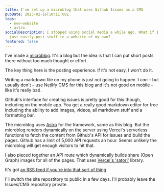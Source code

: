 ```yaml
---
title: I've set up a microblog that uses Github Issues as a CMS
pubDate: 2023-02-16T10:11:00Z
tags:
  - new-website
  - astro
socialDescription: I stopped using social media a while ago. What if I could
  just easily post stuff to a website of my own?
featured: false
---
```


I've made a [microblog](https://microblog.edjohnsonwilliams.co.uk). It's a blog but the idea is that I can put short posts there without too much thought or effort.

The key thing here is the posting experience. If it's not easy, I won't do it.

Writing a markdown file on my phone is just not going to happen. I _can_ – but usually don't – use Netlify CMS for this blog and it's not good on mobile – like it's really bad.

Github's interface for creating issues is pretty good for this though, including on the mobile app. You get a really good markdown editor for free including the ability to add images, videos, all markdown stuff and a formatting bar.

The microblog uses [Astro](https://astro.build) for the framework, same as this blog. But the microblog renders dynamically on the server using Vercel's serverless functions to fetch the content from Github's API for Issues and build the pages. Github has a limit of 5,000 API requests an hour. Seems unlikely the microblog will get enough visitors to hit that.

I also pieced together an API route which dynamically builds share (Open Graph) images for all of the pages. That uses [Vercel's 'satori'](https://github.com/vercel/satori) library.

It's got [an RSS feed if you're into that sort of thing](https://microblog.edjohnsonwilliams.co.uk/rss.xml).

I'll switch the site repostitory to public in a few days. I'll probably leave the Issues/CMS repository private.
